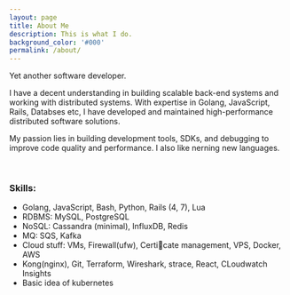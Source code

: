 ```yaml
---
layout: page
title: About Me
description: This is what I do.
background_color: '#000'
permalink: /about/
---
```


Yet another software developer.

I have a decent understanding in building scalable back-end systems and working with distributed systems.
With expertise in Golang, JavaScript, Rails, Databses etc, I have developed and maintained high-performance distributed software solutions.

My passion lies in building development tools, SDKs, and debugging
to improve code quality and performance. I also like nerning new languages.

<p>&nbsp;</p>

### Skills:
- Golang, JavaScript, Bash, Python, Rails (4, 7), Lua
- RDBMS: MySQL, PostgreSQL
- NoSQL: Cassandra (minimal), InfluxDB, Redis
- MQ: SQS, Kafka
- Cloud stuff: VMs, Firewall(ufw), Certicate management, VPS, Docker, AWS
- Kong(nginx), Git, Terraform, Wireshark, strace, React, CLoudwatch Insights
- Basic idea of kubernetes

